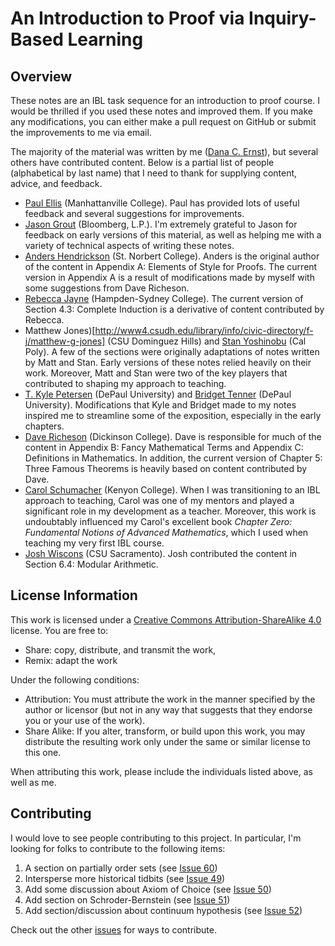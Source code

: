 # An Introduction to Proof via Inquiry-Based Learning #

<!-- [![DOI](https://zenodo.org/badge/5110/dcernst/IBL-IntroToProof.svg)](https://zenodo.org/badge/latestdoi/5110/dcernst/IBL-IntroToProof) -->

## Overview
These notes are an IBL task sequence for an introduction to proof course. I would be thrilled if you used these notes and improved them.  If you make any modifications, you can either make a pull request on GitHub or submit the improvements to me via email.

The majority of the material was written by me ([Dana C. Ernst](http://danaernst.com)), but several others have contributed content.  Below is a partial list of people (alphabetical by last name) that I need to thank for supplying content, advice, and feedback.

  - [Paul Ellis](http://www.paulellis.org) (Manhattanville College). Paul has provided lots of useful feedback and several suggestions for improvements.
  - [Jason Grout](http://jasongrout.org) (Bloomberg, L.P.).  I'm extremely grateful to Jason for feedback on early versions of this material, as well as helping me with a variety of technical aspects of writing these notes.
  - [Anders Hendrickson](http://home.snc.edu/andershendrickson/) (St. Norbert College). Anders is the original author of the content in Appendix A: Elements of Style for Proofs. The current version in Appendix A is a result of modifications made by myself with some suggestions from Dave Richeson.
  - [Rebecca Jayne](http://www.hsc.edu/rebecca-jayne) (Hampden-Sydney College). The current version of Section 4.3: Complete Induction is a derivative of content contributed by Rebecca.
  - Matthew Jones)[http://www4.csudh.edu/library/info/civic-directory/f-j/matthew-g-jones] (CSU Dominguez Hills) and [Stan Yoshinobu](http://www.stanyoshinobu.com) (Cal Poly). A few of the sections were originally adaptations of notes written by Matt and Stan. Early versions of these notes relied heavily on their work. Moreover, Matt and Stan were two of the key players that contributed to shaping my approach to teaching.
  - [T. Kyle Petersen](http://math.depaul.edu/tpeter21/) (DePaul University) and [Bridget Tenner](http://math.depaul.edu/bridget/) (DePaul University). Modifications that Kyle and Bridget made to my notes inspired me to streamline some of the exposition, especially in the early chapters.
  - [Dave Richeson](http://users.dickinson.edu/~richesod/) (Dickinson College). Dave is responsible for much of the content in Appendix B: Fancy Mathematical Terms and Appendix C: Definitions in Mathematics. In addition, the current version of Chapter 5: Three Famous Theorems is heavily based on content contributed by Dave.
  - [Carol Schumacher](http://www2.kenyon.edu/Depts/Math/schumacherc/public_html/) (Kenyon College). When I was transitioning to an IBL approach to teaching, Carol was one of my mentors and played a significant role in my development as a teacher.  Moreover, this work is undoubtably influenced my Carol's excellent book *Chapter Zero: Fundamental Notions of Advanced Mathematics*, which I used when teaching my very first IBL course.
  - [Josh Wiscons](http://webpages.csus.edu/wiscons/) (CSU Sacramento). Josh contributed the content in Section 6.4: Modular Arithmetic.

## License Information
This work is licensed under a [Creative Commons Attribution-ShareAlike 4.0](https://creativecommons.org/licenses/by-sa/4.0/) license.  You are free to:

* Share: copy, distribute, and transmit the work,
* Remix: adapt the work

Under the following conditions:

* Attribution: You must attribute the work in the manner specified by the author or licensor (but not in any way that suggests that they endorse you or your use of the work).
* Share Alike: If you alter, transform, or build upon this work, you may distribute the resulting work only under the same or similar license to this one.

When attributing this work, please include the individuals listed above, as well as me.

## Contributing

I would love to see people contributing to this project. In particular, I'm looking for folks to contribute to the following items:

  1. A section on partially order sets (see [Issue 60](https://github.com/dcernst/IBL-IntroToProof/issues/60))
  2. Intersperse more historical tidbits (see [Issue 49](https://github.com/dcernst/IBL-IntroToProof/issues/49))
  3. Add some discussion about Axiom of Choice (see [Issue 50](https://github.com/dcernst/IBL-IntroToProof/issues/50))
  4. Add section on Schroder-Bernstein (see [Issue 51](https://github.com/dcernst/IBL-IntroToProof/issues/51))
  5. Add section/discussion about continuum hypothesis (see [Issue 52](https://github.com/dcernst/IBL-IntroToProof/issues/52))

Check out the other [issues](https://github.com/dcernst/IBL-IntroToProof/issues/) for ways to contribute.
